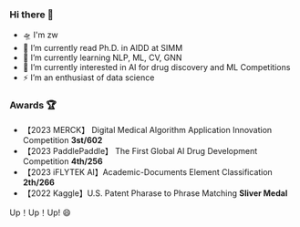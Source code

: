 ### Hi there 👋

- 🛸 I'm zw
- 🚀 I’m currently read Ph.D. in AIDD at SIMM
- 🌱 I’m currently learning NLP, ML, CV, GNN
- 🔭 I’m currently interested in AI for drug discovery and ML Competitions
- ⚡ I’m an enthusiast of data science

### Awards 🏆

- 【2023 MERCK】 Digital Medical Algorithm Application Innovation Competition **3st/602**
- 【2023 PaddlePaddle】 The First Global AI Drug Development Competition **4th/256**
- 【2023 iFLYTEK AI】Academic-Documents Element Classification **2th/266**
- 【2022 Kaggle】U.S. Patent Pharase to Phrase Matching **Sliver Medal**

Up！Up！Up! 😄

<!--
**medicine-wave/medicine-wave** is a ✨ _special_ ✨ repository because its `README.md` (this file) appears on your GitHub profile.

Here are some ideas to get you started:

- 🔭 I’m currently working on ...
- 🌱 I’m currently learning ...
- 👯 I’m looking to collaborate on ...
- 🤔 I’m looking for help with ...
- 💬 Ask me about ...
- 📫 How to reach me: ...
- 😄 Pronouns: ...
- ⚡ Fun fact: ...
-->
